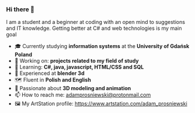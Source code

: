 ### Hi there 👋

I am a student and a beginner at coding with an open mind to suggestions and IT knowledge.
Getting better at C# and web technologies is my main goal

- :mortar_board: Currently studying **information systems** at the **University of Gdańsk Poland**
- 🔭 Working on: **projects related to my field of study**
- :open_book: Learning: **C#, java, javascript, HTML/CSS and SQL**
- :ice_cube: Experienced at **blender 3d**
- :world_map: Fluent in **Polish and English**
- :art: Passionate about **3D modeling and animation**
- 📫 How to reach me: adamprosniewski@protonmail.com
- :framed_picture: My ArtStation profile: https://www.artstation.com/adam_prosniewski

